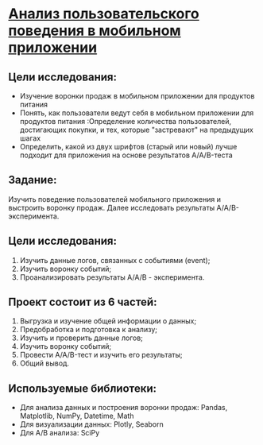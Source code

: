 # [Анализ пользовательского поведения в мобильном приложении](https://github.com/Kibmor/Ramil_Yarullin_data_analyst/blob/main/10.%20%D0%A1%D0%B1%D0%BE%D1%80%D0%BD%D1%8B%D0%B9%20%D0%BF%D1%80%D0%BE%D0%B5%D0%BA%D1%82%20%E2%84%962/10_Sbornyj_proekt_%E2%84%962.ipynb)

## Цели исследования:
- Изучение воронки продаж в мобильном приложении для продуктов питания
- Понять, как пользователи ведут себя в мобильном приложении для продуктов питания :Определение количества пользователей, достигающих покупки, и тех, которые "застревают" на предыдущих шагах
- Определить, какой из двух шрифтов (старый или новый) лучше подходит для приложения на основе результатов A/A/B-теста
## Задание: 
Изучить поведение пользователей мобильного приложения и выстроить воронку продаж. Далее исследовать результаты A/A/B-эксперимента.

## Цели исследования:
1) Изучить данные логов, связанных с событиями (event);
2) Изучить воронку событий;
3) Проанализировать результаты A/A/B - эксперимента.

## Проект состоит из 6 частей:
1) Выгрузка и изучение общей информации о данных;
2) Предобработка и подготовка к анализу;
3) Изучить и проверить данные логов;
4) Изучить воронку событий;
5) Провести A/A/B-тест и изучить его результаты;
6) Общий вывод.

## Используемые библиотеки:
- Для анализа данных и построения воронки продаж: Pandas, Matplotlib, NumPy, Datetime, Math
- Для визуализации данных: Plotly, Seaborn
- Для А/В анализа: SciPy
